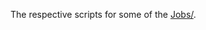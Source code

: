 The respective scripts for some of the [Jobs/](https://github.com/MatthewWolff/CHTC/tree/master/Jobs).
